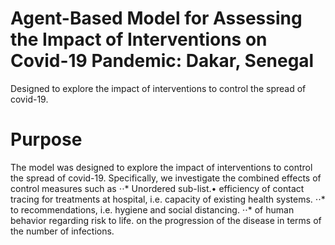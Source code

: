 # Agent-Based Model for Assessing the Impact of Interventions on Covid-19 Pandemic: Dakar, Senegal
Designed to explore the impact of interventions to control the spread of covid-19. 

# Purpose 
The model was designed to explore the impact of interventions to control the spread of covid-19. Specifically, we investigate the combined effects of control measures such as 
⋅⋅* Unordered sub-list.•	efficiency of contact tracing for treatments at hospital, i.e. capacity of existing health systems.
⋅⋅* to recommendations, i.e. hygiene and social distancing.
⋅⋅* of human behavior regarding risk to life.
on the progression of the disease in terms of the number of infections.
